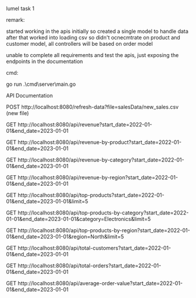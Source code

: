 lumel task 1

remark:

started working in the apis initially so created a single model to handle data
after that worked into loading csv so didn't ocnecmtrate on product and customer model, all controllers will be based on order model

unable to complete all requirements and test the apis, just exposing the endpoints in the documentation

cmd:

 go run .\cmd\server\main.go


API Documentation

POST http://localhost:8080/refresh-data?file=salesData/new_sales.csv  (new file)

GET http://localhost:8080/api/revenue?start_date=2022-01-01&end_date=2023-01-01

GET http://localhost:8080/api/revenue-by-product?start_date=2022-01-01&end_date=2023-01-01


GET http://localhost:8080/api/revenue-by-category?start_date=2022-01-01&end_date=2023-01-01

GET http://localhost:8080/api/revenue-by-region?start_date=2022-01-01&end_date=2023-01-01


GET http://localhost:8080/api/top-products?start_date=2022-01-01&end_date=2023-01-01&limit=5

GET http://localhost:8080/api/top-products-by-category?start_date=2022-01-01&end_date=2023-01-01&category=Electronics&limit=5


GET http://localhost:8080/api/top-products-by-region?start_date=2022-01-01&end_date=2023-01-01&region=North&limit=5


GET http://localhost:8080/api/total-customers?start_date=2022-01-01&end_date=2023-01-01


GET http://localhost:8080/api/total-orders?start_date=2022-01-01&end_date=2023-01-01


GET http://localhost:8080/api/average-order-value?start_date=2022-01-01&end_date=2023-01-01

